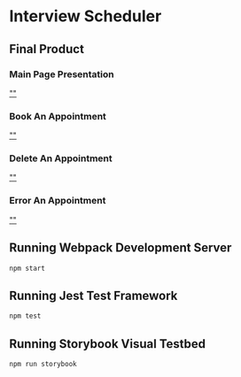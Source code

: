 # Interview Scheduler

## Final Product

### Main Page Presentation

[""](https://github.com/Timi-css/scheduler/blob/master/docs/Main.png)

### Book An Appointment

[""](https://github.com/Timi-css/scheduler/blob/master/docs/Book%20Appt.png)

### Delete An Appointment

[""](https://github.com/Timi-css/scheduler/blob/master/docs/Cancel.png)

### Error An Appointment

[""](https://github.com/Timi-css/scheduler/blob/master/docs/Error.png)

## Running Webpack Development Server

```sh
npm start
```

## Running Jest Test Framework

```sh
npm test
```

## Running Storybook Visual Testbed

```sh
npm run storybook
```
